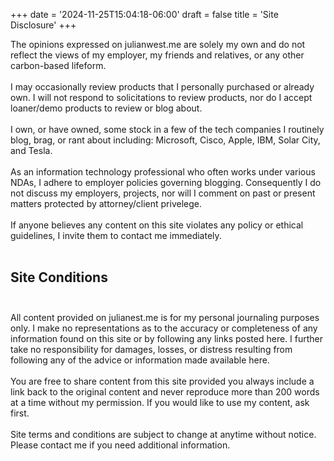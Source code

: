 +++
date = '2024-11-25T15:04:18-06:00'
draft = false
title = 'Site Disclosure'
+++

The opinions expressed on julianwest.me are solely my own and do not reflect the views of my employer, my friends and relatives, or any other carbon-based lifeform.<br><br>
I may occasionally review products that I personally purchased or already own. I will not respond to solicitations to review products, nor do I accept loaner/demo products to review or blog about.<br><br>
I own, or have owned, some stock in a few of the tech companies I routinely blog, brag, or rant about including: Microsoft, Cisco, Apple, IBM, Solar City, and Tesla.<br><br>
As an information technology professional who often works under various NDAs, I adhere to employer policies governing blogging. Consequently I do not discuss my employers, projects, nor will I comment on past or present matters protected by attorney/client privelege.<br><br>
If anyone believes any content on this site violates any policy or ethical guidelines, I invite them to contact me immediately.<br><br>

## Site Conditions <br><br>

All content provided on julianest.me is for my personal journaling purposes only. I make no representations as to the accuracy or completeness of any information found on this site or by following any links posted here. I further take no responsibility for damages, losses, or distress resulting from following any of the advice or information made available here. </lawyerspeak-mode> <br><br>
You are free to share content from this site provided you always include a link back to the original content and never reproduce more than 200 words at a time without my permission. If you would like to use my content, ask first.<br><br>
Site terms and conditions are subject to change at anytime without notice. Please contact me if you need additional information.